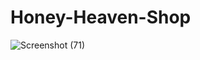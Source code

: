 # Honey-Heaven-Shop

![Screenshot (71)](https://github.com/HidayahJadaan/Honey-Heaven-Shop/assets/121747756/85bbe4cc-81cd-46f7-9173-26ec80fc0cb9)
